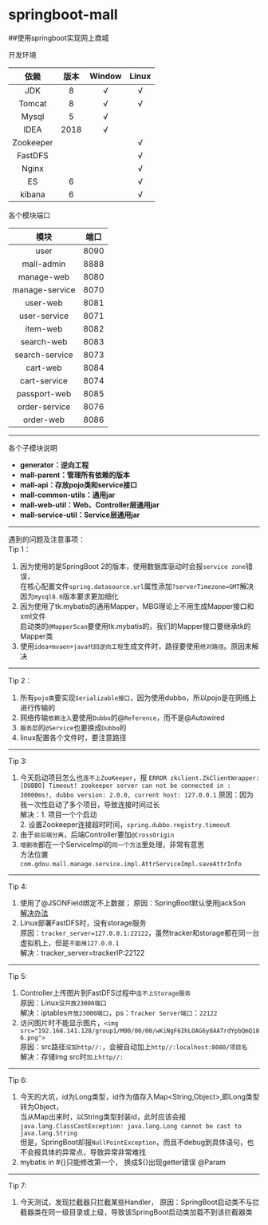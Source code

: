 # springboot-mall
##使用springboot实现网上商城


开发环境

|    依赖    |   版本   |  Window  |   Linux  |
|:----------:|  :----:  |  :----:  |  :----:  |
|JDK |   8   |  √| √  |
|Tomcat |   8   |√| √  |
|Mysql |   5   |√|   |
|IDEA |   2018   |√|   |
|Zookeeper |      | |  √ |
|FastDFS |      | |  √ |
|Nginx |      | |  √ |
|ES |   6   | |  √ |
|kibana |   6   | |  √ |

各个模块端口

|     模块   |   端口   |
|:----------:|  :----:  |
|user    |     8090   |  
|mall-admin|   8888   |
|manage-web  | 8080   |  
|manage-service|     8070   |
|user-web    | 8081   |  
|user-service|       8071   |
|item-web|     8082   |
|search-web|   8083   |
|search-service|     8073   |
|cart-web    | 8084   |
|cart-service|       8074   |
|passport-web| 8085  |
|order-service|      8076   |
|order-web   | 8086  |


----------

各个子模块说明
- **generator：逆向工程**
- **mall-parent：管理所有依赖的版本**
- **mall-api：存放pojo类和service接口**    
- **mall-common-utils：通用jar**
- **mall-web-util：Web、Controller层通用jar**
- **mall-service-util：Service层通用jar**

----------
遇到的问题及注意事项：            
Tip 1：    
1. 因为使用的是SpringBoot 2的版本，使用数据库驱动时会报`service zone`错误，   
   在核心配置文件`spring.datasource.url`属性添加`?serverTimezone=GMT`解决  
   因为`mysql8.0`版本要求更加细化      
2. 因为使用了tk.mybatis的通用Mapper，MBG理论上不用生成Mapper接口和xml文件   
   启动类的`@MapperScan`要使用tk.mybatis的，我们的Mapper接口要继承tk的Mapper<Class>类     
3. 使用`idea+mvaen+java代码逆向工程`生成文件时，路径要使用`绝对路径`。原因未解决  

----------
Tip 2：
1. 所有`pojo类`要实现`Serializable接口`，因为使用dubbo，所以pojo是在网络上进行传输的  
2. 网络传输`依赖注入`要使用`Dubbo`的@`Reference`，而不是@Autowired
3. `服务层`的`@Service`也要换成`Dubbo`的
4. linux配置各个文件时，要注意路径

----------
Tip 3:
1. 今天启动项目怎么也`连不上ZooKeeper`，报 `ERROR zkclient.ZkClientWrapper: [DUBBO] Timeout! zookeeper server can not be connected in : 30000ms!, dubbo version: 2.0.0, current host: 127.0.0.1`
   原因：因为我一次性启动了多个项目，导致连接时间过长  
   解决：1. 项目一个个启动  
         2. 设置Zookeeper连接超时时间，`spring.dubbo.registry.timeout`  
2. 由于`前后端分离`，后端Controller要加`@CrossOrigin`  
3. `增删改`都在一个ServiceImpl的`同一个方法`里处理，非常有意思  
   方法位置`com.gdou.mall.manage.service.impl.AttrServiceImpl.saveAttrInfo`  
   
---------
Tip 4:
1. 使用了@JSONField绑定不上数据； 
   原因：SpringBoot默认使用jackSon  
   [解决办法](https://blog.csdn.net/xuqingge/article/details/53561529)   
2. Linux部署FastDFS时，没有storage服务  
   原因：`tracker_server=127.0.0.1:22122`，虽然tracker和storage都在同一台虚拟机上，但是`不能用127.0.0.1`   
   解决：tracker_server=trackerIP:22122  
   
--------
Tip 5:
1. Controller上传图片到FastDFS过程中`连不上Storage服务`  
   原因：Linux`没开放23000端口`  
   解决：iptables`开放23000端口`，ps：`Tracker Server端口`：`22122`  
2. 访问图片时不能显示图片，`<img src="192.168.141.128/group1/M00/00/00/wKiNgF6IhLOAG6y8AATrdYpbQmQ186.png">`  
   原因：src路径`没加http//:`，会被自动加上`http//:localhost:8080/项目名`  
   解决：存储Img src时`加上http//:`  
   
----------
Tip 6:
1. 今天的大坑，id为Long类型，id作为值存入Map<String,Object>,即Long类型转为Object，  
   当从Map出来时，以String类型封装id，此时应该会报`java.lang.ClassCastException: java.lang.Long cannot be cast to java.lang.String`  
   但是，SpringBoot却报`NullPointException`，而且不debug到具体语句，也不会报具体的异常点，导致异常非常难找
2. mybatis in #{}只能修改第一个， 换成${}出现getter错误
   @Param  
     
---------  
Tip 7:
1. 今天测试，发现拦截器只拦截某些Handler，
   原因：SpringBoot启动类不与拦截器类在同一级目录或上级，导致该SpringBoot启动类加载不到该拦截器类  